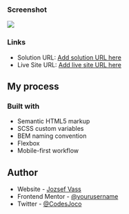 ### Screenshot

![](./screenshot.jpg)

### Links

- Solution URL: [Add solution URL here](https://github.com/jocovass/frontendmentor-cardcomponent)
- Live Site URL: [Add live site URL here](http://www.card-component.jococodes.com/)

## My process

### Built with

- Semantic HTML5 markup
- SCSS custom variables
- BEM naming convention
- Flexbox
- Mobile-first workflow

## Author

- Website - [Jozsef Vass](https://www.jococodes.com)
- Frontend Mentor - [@yourusername](https://www.frontendmentor.io/profile/jocovass)
- Twitter - [@CodesJoco](https://twitter.com/CodesJoco)

